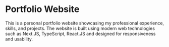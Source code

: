 # Portfolio Website
This is a personal portfolio website showcasing my professional experience, skills, and projects. The website is built using modern web technologies such as Next.JS, TypeScript, React.JS and designed for responsiveness and usability.
